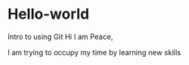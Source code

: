 # Hello-world
Intro to using Git
Hi I am Peace,

I am trying to occupy my time by learning new skills
